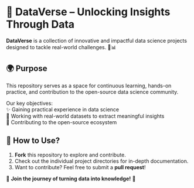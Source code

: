 # 🔬 DataVerse – Unlocking Insights Through Data  

**DataVerse** is a collection of innovative and impactful data science projects designed to tackle real-world challenges. 🚀📊  

## 🌍 Purpose  
This repository serves as a space for continuous learning, hands-on practice, and contribution to the open-source data science community.  

Our key objectives:  
✨ Gaining practical experience in data science  
🧠 Working with real-world datasets to extract meaningful insights  
🤝 Contributing to the open-source ecosystem  

## 📜 How to Use?  
1. **Fork** this repository to explore and contribute.  
2. Check out the individual project directories for in-depth documentation.  
3. Want to contribute? Feel free to submit a **pull request**!  

🔎 **Join the journey of turning data into knowledge!** 🚀  
